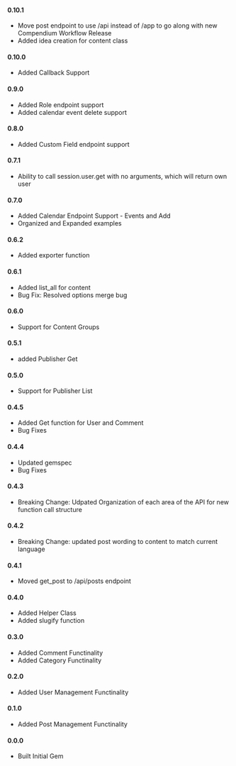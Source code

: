 <h4>0.10.1</h4>

* Move post endpoint to use /api instead of /app to go along with new Compendium Workflow Release
* Added idea creation for content class

<h4>0.10.0</h4>

* Added Callback Support

<h4>0.9.0</h4>

* Added Role endpoint support
* Added calendar event delete support

<h4>0.8.0</h4>

* Added Custom Field endpoint support

<h4>0.7.1</h4>

* Ability to call session.user.get with no arguments, which will return own user

<h4>0.7.0</h4>

* Added Calendar Endpoint Support - Events and Add
* Organized and Expanded examples

<h4>0.6.2</h4>

* Added exporter function

<h4>0.6.1</h4>

* Added list_all for content
* Bug Fix: Resolved options merge bug

<h4>0.6.0</h4>

* Support for Content Groups

<h4>0.5.1</h4>

* added Publisher Get

<h4>0.5.0</h4>

* Support for Publisher List

<h4>0.4.5</h4>

* Added Get function for User and Comment
* Bug Fixes

<h4>0.4.4</h4>

* Updated gemspec
* Bug Fixes

<h4>0.4.3</h4>

* Breaking Change: Udpated Organization of each area of the API for new function call structure

<h4>0.4.2</h4>

* Breaking Change: updated post wording to content to match current language

<h4>0.4.1</h4>

* Moved get_post to /api/posts endpoint

<h4>0.4.0</h4>

* Added Helper Class
* Added slugify function

<h4>0.3.0</h4>

* Added Comment Functinality
* Added Category Functinality

<h4>0.2.0</h4>

* Added User Management Functinality

<h4>0.1.0</h4>

* Added Post Management Functinality

<h4>0.0.0</h4>

* Built Initial Gem
